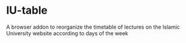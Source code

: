 # IU-table
A browser addon to reorganize the timetable of lectures on the Islamic University website according to days of the week
